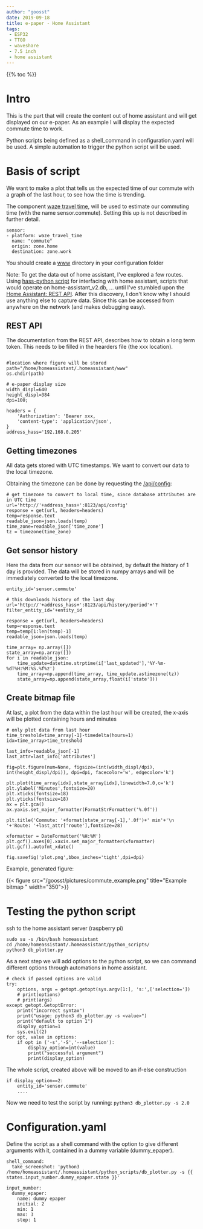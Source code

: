 ```yaml
---
author: "goosst"
date: 2019-09-18
title: e-paper - Home Assistant
tags:
 - ESP32
 - TTGO
 - waveshare
 - 7.5 inch
 - home assistant
---
```


{{% toc %}}

# Intro

This is the part that will create the content out of home assistant and will get displayed on our e-paper.
As an example I will display the expected commute time to work.

Python scripts being defined as a shell_command in configuration.yaml will be used. A simple automation to trigger the python script will be used.



# Basis of script

We want to make a plot that tells us the expected time of our commute with a graph of the last hour, to see how the time is trending.

The component [waze travel time](https://www.home-assistant.io/components/waze_travel_time/), will be used to estimate our commuting time (with the name sensor.commute). Setting this up is not described in further detail.

```
sensor:
- platform: waze_travel_time
  name: "commute"
  origin: zone.home
  destination: zone.work
```

You should create a [www](https://www.home-assistant.io/components/http/#hosting-files) directory in your configuration folder

Note: To get the data out of home assistant, I've explored a few routes. Using [hass-python script](https://www.home-assistant.io/components/python_script/) for interfacing with home assistant, scripts that would operate on home-assistant_v2.db, ... until I've stumbled upon the [Home Assistant: REST API](https://developers.home-assistant.io/docs/en/external_api_rest.html#get-apihistory). After this discovery, I don't know why I should use anything else to capture data. Since this can be accessed from anywhere on the network (and makes debugging easy).

## REST API

The documentation from the REST API, describes how to obtain a long term token. This needs to be filled in the hearders file (the xxx location).

```

#location where figure will be stored
path="/home/homeassistant/.homeassistant/www"
os.chdir(path)

# e-paper display size
width_displ=640
height_displ=384
dpi=100;

headers = {
    'Authorization': 'Bearer xxx,
    'content-type': 'application/json',
}
address_hass='192.168.0.205'
```


## Getting timezones

All data gets stored with UTC timestamps. We want to convert our data to the local timezone.

Obtaining the timezone can be done by requesting the [/api/config](https://developers.home-assistant.io/docs/en/external_api_rest.html#get-api-config):

```
# get timezone to convert to local time, since database attributes are in UTC time
url='http://'+address_hass+':8123/api/config'
response = get(url, headers=headers)
temp=response.text
readable_json=json.loads(temp)
time_zone=readable_json['time_zone']
tz = timezone(time_zone)
```


## Get sensor history

Here the data from our sensor will be obtained, by default the history of 1 day is provided. The data will be stored in numpy arrays and will be immediately converted to the local timezone.

```
entity_id='sensor.commute'

# this downloads history of the last day
url='http://'+address_hass+':8123/api/history/period'+'?filter_entity_id='+entity_id

response = get(url, headers=headers)
temp=response.text
temp=temp[1:len(temp)-1]
readable_json=json.loads(temp)

time_array= np.array([])
state_array=np.array([])
for i in readable_json:
    time_update=datetime.strptime(i['last_updated'],'%Y-%m-%dT%H:%M:%S.%f%z')
    time_array=np.append(time_array, time_update.astimezone(tz))
    state_array=np.append(state_array,float(i['state']))
```


## Create bitmap file

At last, a plot from the data within the last hour will be created,
the x-axis will be plotted containing hours and minutes

```
# only plot data from last hour
time_treshold=time_array[-1]-timedelta(hours=1)
idx=time_array>time_treshold

last_info=readable_json[-1]
last_attr=last_info['attributes']

fig=plt.figure(num=None, figsize=(int(width_displ/dpi), int(height_displ/dpi)), dpi=dpi, facecolor='w', edgecolor='k')

plt.plot(time_array[idx],state_array[idx],linewidth=7.0,c='k')
plt.ylabel('Minutes',fontsize=20)
plt.xticks(fontsize=18)
plt.yticks(fontsize=18)
ax = plt.gca()
ax.yaxis.set_major_formatter(FormatStrFormatter('%.0f'))

plt.title('Commute: '+format(state_array[-1],'.0f')+' min'+'\n '+'Route: '+last_attr['route'],fontsize=28)

xformatter = DateFormatter('%H:%M')
plt.gcf().axes[0].xaxis.set_major_formatter(xformatter)
plt.gcf().autofmt_xdate()

fig.savefig('plot.png',bbox_inches='tight',dpi=dpi)
```

Example, generated figure:

{{< figure src="/goosst/pictures/commute_example.png" title="Example bitmap " width="350">}}

# Testing the python script

ssh to the home assistant server (raspberry pi)
```
sudo su -s /bin/bash homeassistant
cd /home/homeassistant/.homeassistant/python_scripts/
python3 db_plotter.py
```

As a next step we will add options to the python script, so we can command different options through automations in home assistant.


```
# check if passed options are valid
try:
    options, args = getopt.getopt(sys.argv[1:], 's:',['selection='])
    # print(options)
    # print(args)
except getopt.GetoptError:
    print("incorrect syntax")
    print("usage: python3 db_plotter.py -s <value>")
    print("default to option 1")
    display_option=1
    sys.exit(2)
for opt, value in options:
    if opt in ('-s','-S','--selection'):
        display_option=int(value)
        print("successful argument")
        print(display_option)
```

The whole script, created above will be moved to an if-else construction
```
if display_option==2:
    entity_id='sensor.commute'
    ....
```

Now we need to test the script by running: `python3 db_plotter.py -s 2.0`

# Configuration.yaml

Define the script as a shell command with the option to give different arguments with it, contained in a dummy variable (dummy_epaper).

```
shell_command:
  take_screenshot: 'python3 /home/homeassistant/.homeassistant/python_scripts/db_plotter.py -s {{ states.input_number.dummy_epaper.state }}'

input_number:
  dummy_epaper:
    name: dummy epaper
    initial: 2
    min: 1
    max: 3
    step: 1
```
